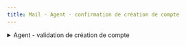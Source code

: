 ```yaml
---
title: Mail - Agent - confirmation de création de compte
---
```


<details>

<summary>Agent - validation de création de compte</summary>

* **Déclencheur :** L'agent qui créé un compte pour un autre agent

- **Expéditeur :** nepasrepondre@vao.social.gouv.fr
- **Destinataire** : Le futur utilisateur agent

* **Object du mail** : Portail VAO Administration - Validez votre courriel

- **Contenu du mail** :&#x20;

<pre><code>PORTAIL VAO ADMINISTRATION - CREATION DE COMPTE

Bonjour,

Vous recevez ce mail car vous vous avez été inscrit sur le portail VAO Administration.

Pour activer votre compte et créer votre mot de passe, veuillez cliquer sur lien ci dessous.

Attention, ce lien n’est valable qu’une heure. Si celui-ci est expiré, vous pouvez en générer un nouveau en suivant le lien d’activation

<strong>[Bouton -Activer mon compte]
</strong><strong>
</strong><strong>Cordialement.
</strong>L'équipe du SI VAO
Portail VAO
</code></pre>

<figure><img src="../assets/Capture d’écran 2025-06-22 à 19.31.41.png" alt=""><figcaption></figcaption></figure>



</details>
